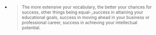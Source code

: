 - > The more extensive your vocabulary, the better your chances for success, other things being equal-_success in attaining your educational goals, success in moving ahead in your business or professional career, success in achieving your intellectual potential.